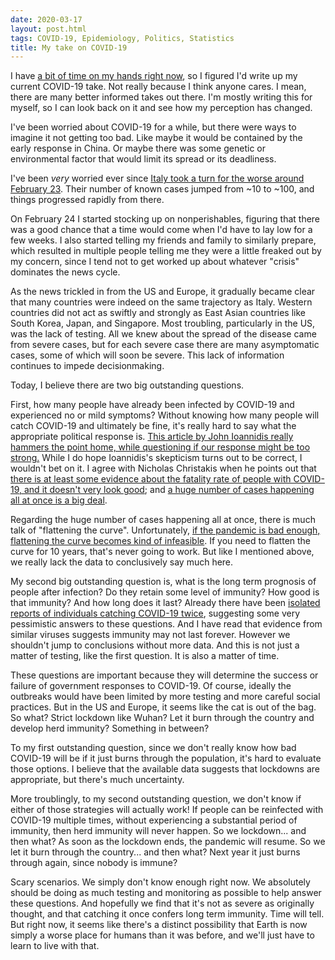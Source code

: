 ```yaml
---
date: 2020-03-17
layout: post.html
tags: COVID-19, Epidemiology, Politics, Statistics
title: My take on COVID-19
---
```


I have [a bit of time on my hands right now](https://www.nj.com/coronavirus/2020/03/gov-murphy-asks-for-statewide-curfew-in-new-jersey-amid-coronavirus-outbreak.html), so I figured I'd write up my current COVID-19 take. Not really because I think anyone cares. I mean, there are many better informed takes out there. I'm mostly writing this for myself, so I can look back on it and see how my perception has changed.

<!--more-->

I've been worried about COVID-19 for a while, but there were ways to imagine it not getting too bad. Like maybe it would be contained by the early response in China. Or maybe there was some genetic or environmental factor that would limit its spread or its deadliness.

I've been *very* worried ever since [Italy took a turn for the worse around February 23](https://www.bbc.com/news/world-europe-51602007). Their number of known cases jumped from ~10 to ~100, and things progressed rapidly from there.

On February 24 I started stocking up on nonperishables, figuring that there was a good chance that a time would come when I'd have to lay low for a few weeks. I also started telling my friends and family to similarly prepare, which resulted in multiple people telling me they were a little freaked out by my concern, since I tend not to get worked up about whatever "crisis" dominates the news cycle.

As the news trickled in from the US and Europe, it gradually became clear that many countries were indeed on the same trajectory as Italy. Western countries did not act as swiftly and strongly as East Asian countries like South Korea, Japan, and Singapore. Most troubling, particularly in the US, was the lack of testing. All we knew about the spread of the disease came from severe cases, but for each severe case there are many asymptomatic cases, some of which will soon be severe. This lack of information continues to impede decisionmaking.

Today, I believe there are two big outstanding questions.

First, how many people have already been infected by COVID-19 and experienced no or mild symptoms? Without knowing how many people will catch COVID-19 and ultimately be fine, it's really hard to say what the appropriate political response is. [This article by John Ioannidis really hammers the point home, while questioning if our response might be too strong.](https://www.statnews.com/2020/03/17/a-fiasco-in-the-making-as-the-coronavirus-pandemic-takes-hold-we-are-making-decisions-without-reliable-data/) While I do hope Ioannidis's skepticism turns out to be correct, I wouldn't bet on it. I agree with Nicholas Christakis when he points out that [there is at least some evidence about the fatality rate of people with COVID-19, and it doesn't very look good](https://twitter.com/NAChristakis/status/1239969808877117441); and [a huge number of cases happening all at once is a big deal](https://twitter.com/NAChristakis/status/1239969810496098306).

Regarding the huge number of cases happening all at once, there is much talk of "flattening the curve". Unfortunately, [if the pandemic is bad enough, flattening the curve becomes kind of infeasible](https://medium.com/@joschabach/flattening-the-curve-is-a-deadly-delusion-eea324fe9727). If you need to flatten the curve for 10 years, that's never going to work. But like I mentioned above, we really lack the data to conclusively say much here.

My second big outstanding question is, what is the long term prognosis of people after infection? Do they retain some level of immunity? How good is that immunity? And how long does it last? Already there have been [isolated reports of individuals catching COVID-19 twice](https://www.forbes.com/sites/brucelee/2020/03/15/can-you-get-infected-by-coronavirus-twice-how-does-covid-19-immunity-work/), suggesting some very pessimistic answers to these questions. And I have read that evidence from similar viruses suggests immunity may not last forever. However we shouldn't jump to conclusions without more data. And this is not just a matter of testing, like the first question. It is also a matter of time.

These questions are important because they will determine the success or failure of government responses to COVID-19. Of course, ideally the outbreaks would have been limited by more testing and more careful social practices. But in the US and Europe, it seems like the cat is out of the bag. So what? Strict lockdown like Wuhan? Let it burn through the country and develop herd immunity? Something in between?

To my first outstanding question, since we don't really know how bad COVID-19 will be if it just burns through the population, it's hard to evaluate those options. I believe that the available data suggests that lockdowns are appropriate, but there's much uncertainty.

More troublingly, to my second outstanding question, we don't know if either of those strategies will actually work! If people can be reinfected with COVID-19 multiple times, without experiencing a substantial period of immunity, then herd immunity will never happen. So we lockdown... and then what? As soon as the lockdown ends, the pandemic will resume. So we let it burn through the country... and then what? Next year it just burns through again, since nobody is immune?

Scary scenarios. We simply don't know enough right now. We absolutely should be doing as much testing and monitoring as possible to help answer these questions. And hopefully we find that it's not as severe as originally thought, and that catching it once confers long term immunity. Time will tell. But right now, it seems like there's a distinct possibility that Earth is now simply a worse place for humans than it was before, and we'll just have to learn to live with that.
